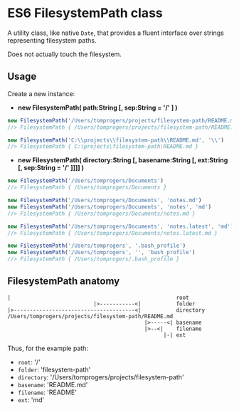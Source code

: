 # ES6 FilesystemPath class

A utility class, like native `Date`, that provides a fluent interface over strings representing filesystem paths.

Does not actually touch the filesystem.


## Usage

Create a new instance:

- **new FilesystemPath( path:String [, sep:String = '/' ] )**

```js
new FilesystemPath('/Users/tomprogers/projects/filesystem-path/README.md')
//> FilesystemPath { /Users/tomprogers/projects/filesystem-path/README.md }

new FilesystemPath('C:\\projects\\filesystem-path\\README.md', '\\')
//> FilesystemPath { C:\projects\filesystem-path\README.md }
```

- **new FilesystemPath( directory:String [, basename:String [, ext:String [, sep:String = '/' ]]]] )**

```js
new FilesystemPath('/Users/tomprogers/Documents')
//> FilesystemPath { /Users/tomprogers/Documents }

new FilesystemPath('/Users/tomprogers/Documents', 'notes.md')
new FilesystemPath('/Users/tomprogers/Documents', 'notes', 'md')
//> FilesystemPath { /Users/tomprogers/Documents/notes.md }

new FilesystemPath('/Users/tomprogers/Documents', 'notes.latest', 'md')
//> FilesystemPath { /Users/tomprogers/Documents/notes.latest.md }

new FilesystemPath('/Users/tomprogers', '.bash_profile')
new FilesystemPath('/Users/tomprogers', '', 'bash_profile')
//> FilesystemPath { /Users/tomprogers/.bash_profile }
```


## FilesystemPath anatomy

```
|                                                    root
                           |>-----------<|           folder
|>--------------------------------------<|           directory
/Users/tomprogers/projects/filesystem-path/README.md
                                           |>-----<| basename
                                           |>--<|    filename
                                                 |-| ext
```

Thus, for the example path:
- `root`: '/'
- `folder`: 'filesystem-path'
- `directory`: '/Users/tomprogers/projects/filesystem-path'
- `basename`: 'README.md'
- `filename`: 'README'
- `ext`: 'md'
